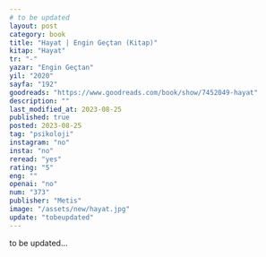```yaml
---
# to be updated
layout: post
category: book
title: "Hayat | Engin Geçtan (Kitap)"
kitap: "Hayat"
tr: "-"
yazar: "Engin Geçtan"
yil: "2020"
sayfa: "192"
goodreads: "https://www.goodreads.com/book/show/7452049-hayat"
description: ""
last_modified_at: 2023-08-25
published: true
posted: 2023-08-25
tag: "psikoloji"
instagram: "no"
insta: "no"
reread: "yes"
rating: "5"
eng: ""
openai: "no"
num: "373"
publisher: "Metis"
image: "/assets/new/hayat.jpg"
update: "tobeupdated"
---
```


to be updated...
